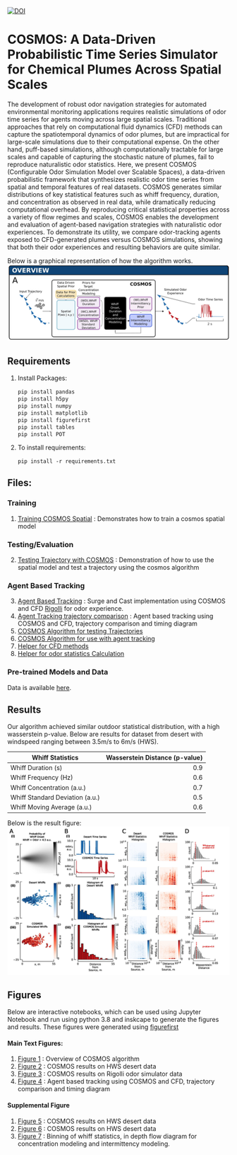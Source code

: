 [![DOI](https://zenodo.org/badge/619927444.svg)](https://doi.org/10.5281/zenodo.15425570)

# COSMOS: A Data-Driven Probabilistic Time Series Simulator for Chemical Plumes Across Spatial Scales
The development of robust odor navigation strategies for automated environmental monitoring applications requires realistic simulations of odor time series for agents moving across large spatial scales. Traditional approaches that rely on computational fluid dynamics (CFD) methods can capture the spatiotemporal dynamics of odor plumes, but are impractical for large-scale simulations due to their computational expense. On the other hand, puff-based simulations, although computationally tractable for large scales and capable of capturing the stochastic nature of plumes, fail to reproduce naturalistic odor statistics. Here, we present COSMOS (Configurable Odor Simulation Model over Scalable Spaces), a data-driven probabilistic framework that synthesizes realistic odor time series from spatial and temporal features of real datasets. COSMOS generates similar distributions of key statistical features such as whiff frequency, duration, and concentration as observed in real data, while dramatically reducing computational overhead. By reproducing critical statistical properties across a variety of flow regimes and scales, COSMOS enables the development and evaluation of agent-based navigation strategies with naturalistic odor experiences. To demonstrate its utility, we compare odor-tracking agents exposed to CFD-generated plumes versus COSMOS simulations, showing that both their odor experiences and resulting behaviors are quite similar.

Below is a graphical representation of how the algorithm works. 
![COSMOS](figure/algorithm.jpg)


## Requirements
1. Install Packages:

   ```
   pip install pandas
   pip install h5py
   pip install numpy
   pip install matplotlib
   pip install figurefirst
   pip install tables
   pip install POT
   ``` 

2. To install requirements:

    ```
    pip install -r requirements.txt
    ```

## Files:
### Training
1. [Training COSMOS Spatial](train.ipynb) : Demonstrates how to train a cosmos spatial model
### Testing/Evaluation
2. [Testing Trajectory with COSMOS](test.ipynb) : Demonstration of how to use the spatial model and test a trajectory using the cosmos algorithm
### Agent Based Tracking
3. [Agent Based Tracking](agent_tracking.ipynb) : Surge and Cast implementation using COSMOS and CFD [Rigolli](https://elifesciences.org/articles/72196) for odor experience.
4. [Agent Tracking trajectory comparison](trajectory_comparison.ipynb) : Agent based tracking using COSMOS and CFD, trajectory comparison and timing diagram
5. [COSMOS Algorithm for testing Trajectories](cosmos_batch.py)
6. [COSMOS Algorithm for use with agent tracking](cosmos_tracking.py)
5. [Helper for CFD methods](cfd_rigolli.py)
6. [Helper for odor statistics Calculation](odor_stat_calculations.py)

### Pre-trained Models and Data

Data is available [here](data/).

## Results

Our algorithm achieved similar outdoor statistical distribution, with a high wasserstein p-value. Below are results for dataset from desert with windspeed ranging between 3.5m/s to 6m/s (HWS).

| Whiff Statistics                  | Wasserstein Distance (p-value) |
|-----------------------------------|-------------------------------:|
| Whiff Duration (s)                |                           0.9 |
| Whiff Frequency (Hz)              |                           0.6 |
| Whiff Concentration (a.u.)        |                           0.7 |
| Whiff Standard Deviation (a.u.)   |                           0.5 |
| Whiff Moving Average (a.u.)       |                           0.6 |

Below is the result figure:
![Result](figure/results_hws.jpg "HWS Template Dataset Results")


## Figures

 Below are interactive notebooks, which can be used using Jupyter Notebook and run using python 3.8 and inskcape to generate the figures and results. These figures were generated using [figurefirst](https://github.com/FlyRanch/figurefirst) 

#### Main Text Figures: 
1. [Figure 1](figure/algorithm_figure_v3.ipynb) : Overview of COSMOS algorithm 
2. [Figure 2](figure/results_hws.ipynb) : COSMOS results on HWS desert data
3. [Figure 3](figure/results_rigolli.ipynb) : COSMOS results on Rigolli odor simulator data
4. [Figure 4](figure/results_trackingv1.ipynb) : Agent based tracking using COSMOS and CFD, trajectory comparison and timing diagram


#### Supplemental Figure

1. [Figure 5](figure/results_lws.ipynb) : COSMOS results on HWS desert data
2. [Figure 6](figure/results_forest.ipynb) : COSMOS results on HWS desert data
3. [Figure 7](figure/S1.ipynb) : Binning of whiff statistics, in depth flow diagram for concentration modeling and intermittency modeling.

